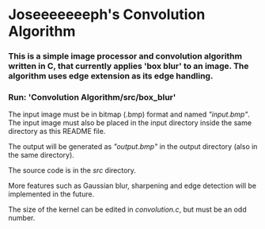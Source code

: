 # Joseeeeeeeph's Convolution Algorithm 

### This is a simple image processor and convolution algorithm written in C, that currently applies 'box blur' to an image. The algorithm uses edge extension as its edge handling.

### Run: 'Convolution Algorithm/src/box_blur'

The input image must be in bitmap (.bmp) format and named _"input.bmp"_. The input image must also be placed in the input directory inside the same directory as this README file.

The output will be generated as _"output.bmp"_ in the output directory (also in the same directory).

The source code is in the _src_ directory.

More features such as Gaussian blur, sharpening and edge detection will be implemented in the future.

The size of the kernel can be edited in _convolution.c_, but must be an odd number.
